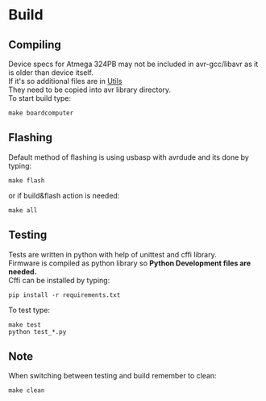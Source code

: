 # Build
## Compiling
Device specs for Atmega 324PB may not be included in avr-gcc/libavr as it is older than device itself.</br>
If it's so additional files are in [Utils](../utils)</br>
They need to be copied into avr library directory.</br>
To start build type:</br>
```
make boardcomputer
```
## Flashing
Default method of flashing is using usbasp with avrdude and its done by typing:
```
make flash
```
or if build&flash action is needed:</br>
```
make all
```
## Testing
Tests are written in python with help of unittest and cffi library.</br>
Firmware is compiled as python library so **Python Development files are needed.**</br>
Cffi can be installed by typing:</br>
```
pip install -r requirements.txt
```
To test type:</br>
```
make test
python test_*.py
```
## Note
When switching between testing and build remember to clean:</br>
```
make clean
```
